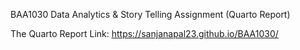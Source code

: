 BAA1030 Data Analytics & Story Telling Assignment (Quarto Report)


The Quarto Report Link:    https://sanjanapal23.github.io/BAA1030/
